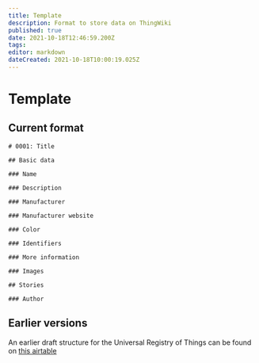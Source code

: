 ```yaml
---
title: Template
description: Format to store data on ThingWiki
published: true
date: 2021-10-18T12:46:59.200Z
tags: 
editor: markdown
dateCreated: 2021-10-18T10:00:19.025Z
---
```


# Template

## Current format

```
# 0001: Title

## Basic data

### Name

### Description

### Manufacturer

### Manufacturer website

### Color

### Identifiers

### More information

### Images

## Stories

### Author

```

## Earlier versions

An earlier draft structure for the Universal Registry of Things can be found on [this airtable](https://airtable.com/tbl1sdsu6UAclZNrf/viwOYg60eyQ1i98F2?blocks=hide)